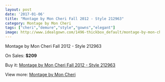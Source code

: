 ```yaml
---
layout: post
date: '2017-01-06'
title: "Montage by Mon Cheri Fall 2012 - Style 212963"
category: Montage by Mon Cheri
tags: ["cheri","demure","style","gowns","elegant"]
image: http://www.idealgown.com/1496-thickbox_default/montage-by-mon-cheri-fall-2012-style-212963.jpg
---
```

Montage by Mon Cheri Fall 2012 - Style 212963

On Sales: **$209**
<a href="https://www.idealgown.com/en/montage-by-mon-cheri/684-montage-by-mon-cheri-fall-2012-style-212963.html"><amp-img layout="responsive" width="600" height="600" src="//www.idealgown.com/1496-thickbox_default/montage-by-mon-cheri-fall-2012-style-212963.jpg" alt="Montage by Mon Cheri Fall 2012 - Style 212963 0" /></a>
<a href="https://www.idealgown.com/en/montage-by-mon-cheri/684-montage-by-mon-cheri-fall-2012-style-212963.html"><amp-img layout="responsive" width="600" height="600" src="//www.idealgown.com/1497-thickbox_default/montage-by-mon-cheri-fall-2012-style-212963.jpg" alt="Montage by Mon Cheri Fall 2012 - Style 212963 1" /></a>

Buy it: [Montage by Mon Cheri Fall 2012 - Style 212963](https://www.idealgown.com/en/montage-by-mon-cheri/684-montage-by-mon-cheri-fall-2012-style-212963.html "Montage by Mon Cheri Fall 2012 - Style 212963")

View more: [Montage by Mon Cheri](https://www.idealgown.com/en/9-montage-by-mon-cheri "Montage by Mon Cheri")